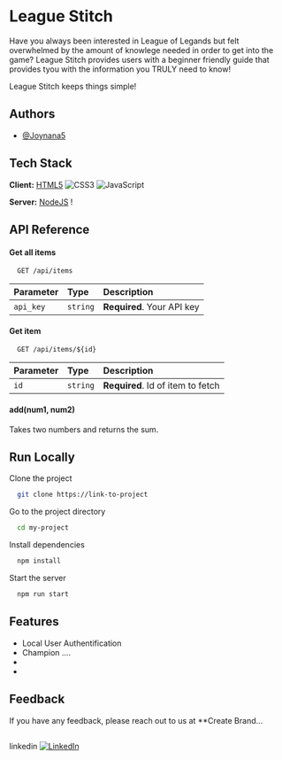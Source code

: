 # League Stitch

Have you always been interested in League of Legands but felt overwhelmed by the amount of knowlege needed in order to get into the game? League Stitch provides users with a beginner friendly guide that provides tyou with the information you TRULY need to know!

League Stitch keeps things simple! 


## Authors

- [@Joynana5](https://www.github.com/Joynana5)


## Tech Stack

**Client:** 
[HTML5](https://img.shields.io/badge/html5-%23E34F26.svg?style=for-the-badge&logo=html5&logoColor=white) ![CSS3](https://img.shields.io/badge/css3-%231572B6.svg?style=for-the-badge&logo=css3&logoColor=white) ![JavaScript](https://img.shields.io/badge/javascript-%23323330.svg?style=for-the-badge&logo=javascript&logoColor=%23F7DF1E)

**Server:** [NodeJS](https://img.shields.io/badge/node.js-6DA55F?style=for-the-badge&logo=node.js&logoColor=white) !


## API Reference

#### Get all items

```http
  GET /api/items
```

| Parameter | Type     | Description                |
| :-------- | :------- | :------------------------- |
| `api_key` | `string` | **Required**. Your API key |

#### Get item

```http
  GET /api/items/${id}
```

| Parameter | Type     | Description                       |
| :-------- | :------- | :-------------------------------- |
| `id`      | `string` | **Required**. Id of item to fetch |

#### add(num1, num2)

Takes two numbers and returns the sum.


## Run Locally

Clone the project

```bash
  git clone https://link-to-project
```

Go to the project directory

```bash
  cd my-project
```

Install dependencies

```bash
  npm install
```

Start the server

```bash
  npm run start
```


## Features

- Local User Authentification
- Champion ....
- 
- 


## Feedback

If you have any feedback, please reach out to us at **Create Brand...


## 

linkedin 
[![LinkedIn](https://img.shields.io/badge/LinkedIn-%230077B5.svg?logo=linkedin&logoColor=white)](https://linkedin.com/in/www.linkedin.com/in/joynae-whitehurst) 




